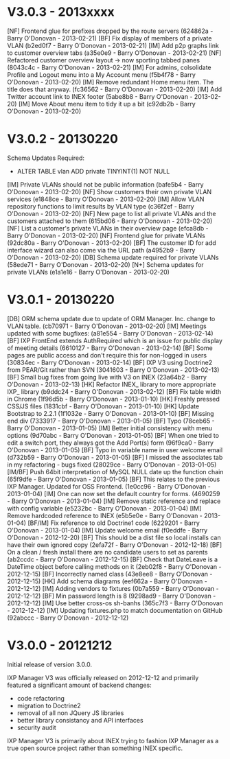 # V3.0.3 - 2013xxxx

[NF] Frontend glue for prefixes dropped by the route servers (624862a - Barry O'Donovan - 2013-02-21)
[BF] Fix display of members of a private VLAN (b2ed0f7 - Barry O'Donovan - 2013-02-21)
[IM] Add p2p graphs link to customer overview tabs (a35e0e9 - Barry O'Donovan - 2013-02-21)
[NF] Refactored customer overview layout -> now sporting tabbed panes (8043c4c - Barry O'Donovan - 2013-02-21)
[IM] For admins, colsolidate Profile and Logout menu into a My Account menu (f5b4f78 - Barry O'Donovan - 2013-02-20)
[IM] Remove redundant Home menu item. The title does that anyway. (fc36562 - Barry O'Donovan - 2013-02-20)
[IM] Add Twitter account link to INEX footer (5abe8b8 - Barry O'Donovan - 2013-02-20)
[IM] Move About menu item to tidy it up a bit (c92db2b - Barry O'Donovan - 2013-02-20)


# V3.0.2 - 20130220

Schema Updates Required:
  - ALTER TABLE vlan ADD private TINYINT(1) NOT NULL

[IM] Private VLANs should not be public information (bafe5b4 - Barry O'Donovan - 2013-02-20)
[NF] Show customers their own private VLAN services (e1848ce - Barry O'Donovan - 2013-02-20)
[IM] Allow VLAN repository functions to limit results by VLAN type (c36f2ef - Barry O'Donovan - 2013-02-20)
[NF] New page to list all private VLANs and the customers attached to them (615bd06 - Barry O'Donovan - 2013-02-20)
[NF] List a customer's private VLANs in their overview page (efca8db - Barry O'Donovan - 2013-02-20)
[NF] Frontend glue for private VLANs (92dc80a - Barry O'Donovan - 2013-02-20)
[BF] The customer ID for add interface wizard can also come via the URL path (a4952b9 - Barry O'Donovan - 2013-02-20)
[DB] Schema update required for private VLANs (58ede71 - Barry O'Donovan - 2013-02-20)
[N+] Schema updates for private VLANs (e1a1e16 - Barry O'Donovan - 2013-02-20)


# V3.0.1 - 20130220

[DB] ORM schema update due to update of ORM Manager. Inc. change to VLAN table. (cb70971 - Barry O'Donovan - 2013-02-20)
[IM] Meetings updated with some bugfixes: (a81e554 - Barry O'Donovan - 2013-02-14)
[BF] IXP FrontEnd extends AuthRequired which is an issue for public display of meeting details (6610127 - Barry O'Donovan - 2013-02-14)
[BF] Some pages are public access and don't require this for non-logged in users (30834ec - Barry O'Donovan - 2013-02-14)
[BF] IXP V3 using Doctrine2 from PEAR/Git rather than SVN (3041603 - Barry O'Donovan - 2013-02-13)
[BF] Small bug fixes from going live with V3 on INEX (23a64b2 - Barry O'Donovan - 2013-02-13)
[HK] Refactor INEX_ library to more appropriate IXP_ library (b9ddc24 - Barry O'Donovan - 2013-02-12)
[BF] Fix table width in Chrome (1f96d5b - Barry O'Donovan - 2013-01-10)
[HK] Freshly pressed CSS/JS files (1831cbf - Barry O'Donovan - 2013-01-10)
[HK] Update Bootstrap to 2.2.1 (1f1032e - Barry O'Donovan - 2013-01-10)
[BF] Missing end div (7333917 - Barry O'Donovan - 2013-01-05)
[BF] Typo (78ceb65 - Barry O'Donovan - 2013-01-05)
[IM] Better initial consistency with menu options (9d70abc - Barry O'Donovan - 2013-01-05)
[BF] When one tried to edit a switch port, they always got the Add Port(s) form (96f9ca0 - Barry O'Donovan - 2013-01-05)
[BF] Typo in variable name in user welcome email (d732b59 - Barry O'Donovan - 2013-01-05)
[BF] I missed the associates tab in my refactoring - bugs fixed (28029ce - Barry O'Donovan - 2013-01-05)
[IM/BF] Push 64bit interpretation of MySQL NULL date up the function chain (65f9dfe - Barry O'Donovan - 2013-01-05)
[BF] This relates to the previous IXP Manager. Updated for OSS Frontend. (1e0cc96 - Barry O'Donovan - 2013-01-04)
[IM] One can now set the default country for forms. (4690259 - Barry O'Donovan - 2013-01-04)
[IM] Remove static reference and replace with config variable (e5232bc - Barry O'Donovan - 2013-01-04)
[IM] Remove hardcoded reference to INEX (e5b5e0e - Barry O'Donovan - 2013-01-04)
[BF/IM] Fix reference to old Doctrine1 code (6229201 - Barry O'Donovan - 2013-01-04)
[IM] Update welcome email (f0eddfe - Barry O'Donovan - 2012-12-20)
[BF] This should be a dist file so local installs can have their own ignored copy (2efa72f - Barry O'Donovan - 2012-12-18)
[BF] On a clean / fresh install there are no candidate users to set as parents (ab2ccdc - Barry O'Donovan - 2012-12-15)
[BF] Check that DateLeave is a DateTime object before calling methods on it (2eb02f8 - Barry O'Donovan - 2012-12-15)
[BF] Incorrectly named class (43e8ee8 - Barry O'Donovan - 2012-12-15)
[HK] Add schema diagrams (eef662a - Barry O'Donovan - 2012-12-12)
[IM] Adding vendors to fixtures (0b7a559 - Barry O'Donovan - 2012-12-12)
[BF] Min password length is 8 (9298ad9 - Barry O'Donovan - 2012-12-12)
[IM] Use better cross-os sh-banhs (365c7f3 - Barry O'Donovan - 2012-12-12)
[IM] Updating fixtures.php to match documentation on GitHub (92abccc - Barry O'Donovan - 2012-12-12)


# V3.0.0 - 20121212

Initial release of version 3.0.0.

IXP Manager V3 was officially released on 2012-12-12 and primarily featured a significant amount of backend changes:

* code refactoring
* migration to Doctrine2
* removal of all non JQuery JS libraries
* better library consistancy and API interfaces
* security audit

IXP Manager V3 is primarily about INEX trying to fashion IXP Manager as a true open source project rather than something INEX specific.

